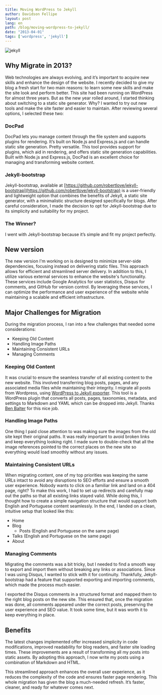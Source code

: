 ```yaml
---
title: Moving WordPress to Jekyll
author: Davidson Fellipe
layout: post
lang: en
path: /blog/moving-wordpress-to-jekyll/
date: "2013-04-01"
tags: ['wordpress', 'jekyll']
---
```


![jekyll](/img-posts/jekyll-1x.png)

## Why Migrate in 2013?
Web technologies are always evolving, and it’s important to acquire new skills and enhance the design of the website. I recently decided to give my blog a fresh start for two main reasons: to learn some new skills and make the site look and perform better. This site had been running on WordPress for almost three years. But as the new year rolled around, I started thinking about switching to a static site generator. Why? I wanted to try out new tools and make the site faster and easier to maintain. After reviewing several options, I selected these two:

### DocPad
DocPad lets you manage content through the file system and supports plugins for rendering. It’s built on Node.js and Express.js and can handle static site generation. Pretty versatile. This tool provides support for plugins, which aid in rendering, and offers static site generation capabilities. Built with Node.js and Express.js, DocPad is an excellent choice for managing and transforming website content.

### Jekyll-bootstrap
Jekyll-bootstrap, available at [https://github.com/robertlove/jekyll-bootstrap](https://github.com/robertlove/jekyll-bootstrap) is a user-friendly and lightweight option that combines the benefits of Jekyll, a static site generator, with a minimalistic structure designed specifically for blogs. After careful consideration, I made the decision to opt for Jekyll-bootstrap due to its simplicity and suitability for my project.

### The Winner?
I went with Jekyll-bootstrap because it’s simple and fit my project perfectly.

## New version

The new version I'm working on is designed to minimize server-side dependencies, focusing instead on delivering static files. This approach allows for efficient and streamlined server delivery. In addition to this, I utilize various external services to enhance the website's functionality. These services include Google Analytics for user statistics, Disqus for comments, and GitHub for version control. By leveraging these services, I can optimize the performance and user experience of the website while maintaining a scalable and efficient infrastructure.

## Major Challenges for Migration

During the migration process, I ran into a few challenges that needed some considerations:

* Keeping Old Content
* Handling Image Paths
* Maintaining Consistent URLs
* Managing Comments

### Keeping Old Content

It was crucial to ensure the seamless transfer of all existing content to the new website. This involved transferring blog posts, pages, and any associated media files while maintaining their integrity. I migrate all posts from Wordpress, using [WordPress to Jekyll exporter](https://github.com/benbalter/wordpress-to-jekyll-exporter). This tool is a WordPress plugin that converts all posts, pages, taxonomies, metadata, and settings to Markdown and YAML which can be dropped into Jekyll. Thanks [Ben Balter](https://github.com/benbalter) for this nice job.

### Handling Image Paths

One thing I paid close attention to was making sure the images from the old site kept their original paths. It was really important to avoid broken links and keep everything looking right. I made sure to double-check that all the image references pointed to the correct places on the new site so everything would load smoothly without any issues.

### Maintaining Consistent URLs

When migrating content, one of my top priorities was keeping the same URLs intact to avoid any disruptions to SEO efforts and ensure a smooth user experience. Nobody wants to click on a familiar link and land on a 404 page, right? To make this work, I had to set up redirects and carefully map out the paths so that all existing links stayed valid. While doing this, I thought how to create a simple navigation structure that would support both English and Portuguese content seamlessly. In the end, I landed on a clean, intuitive setup that looked like this:

* Home
* Blog
  * Posts (English and Portuguese on the same page)
* Talks (English and Portuguese on the same page)
* About

### Managing Comments
Migrating the comments was a bit tricky, but I needed to find a smooth way to export and import them without breaking any links or associations. Since I was using Disqus, I wanted to stick with it for continuity. Thankfully, Jekyll-bootstrap had a feature that supported exporting and importing comments, which made the process much easier.

I exported the Disqus comments in a structured format and mapped them to the right blog posts on the new site. This ensured that, once the migration was done, all comments appeared under the correct posts, preserving the user experience and SEO value. It took some time, but it was worth it to keep everything in place.

## Benefits

The latest changes implemented offer increased simplicity in code modifications, improved readability for blog readers, and faster site loading times. These improvements are a result of transforming all my posts into static assets. By adopting this approach, I now write my posts using a combination of Markdown and HTML.

This streamlined approach enhances the overall user experience, as it reduces the complexity of the code and ensures faster page rendering. This whole migration has given the blog a much-needed refresh. It’s faster, cleaner, and ready for whatever comes next.
